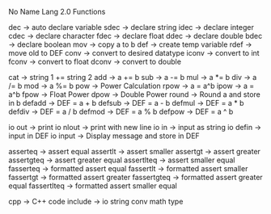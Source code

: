 No Name Lang 2.0 Functions


dec -> auto declare variable
sdec -> declare string
idec -> declare integer
cdec -> declare character
fdec -> declare float
ddec -> declare double
bdec -> declare boolean
mov -> copy a to b
def -> create temp variable
rdef -> move old to DEF
conv -> convert to desired datatype
iconv -> convert to int
fconv -> convert to float
dconv -> convert to double

cat -> string 1 += string 2
add -> a += b
sub -> a -= b
mul -> a *= b
div -> a /= b
mod -> a %= b
pow -> Power Calculation
rpow -> a = a^b
ipow -> a = a^b
fpow -> Float Power
dpow -> Double Power
round -> Round a and store in b
defadd -> DEF = a + b
defsub -> DEF = a - b
defmul -> DEF = a * b
defdiv -> DEF = a / b
defmod -> DEF = a % b
defpow -> DEF = a ^ b

io out -> print
io nlout -> print with new line
io in -> input as string
io defin -> input in DEF
io input -> Display message and store in DEF

asserteq -> assert equal
assertlt -> assert smaller
assertgt -> assert greater
assertgteq -> assert greater equal
assertlteq -> assert smaller equal
fasserteq -> formatted assert equal
fassertlt -> formatted assert smaller
fassertgt -> formatted assert greater
fassertgteq -> formatted assert greater equal
fassertlteq -> formatted assert smaller equal

cpp -> C++ code
include -> io
           string
           conv
           math
           type